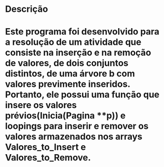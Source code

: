 <h1>Descrição<h1>
<p>Este programa foi desenvolvido para a resolução de um atividade que
consiste na inserção e na remoção de valores, de dois conjuntos distintos,
de uma árvore b com valores previmente inseridos. Portanto, ele possui uma
função que insere os valores prévios(Inicia(Pagina **p)) e loopings
para inserir e remover os valores armazenados nos arrays Valores_to_Insert
e Valores_to_Remove.</p>

  
<h1>
  
